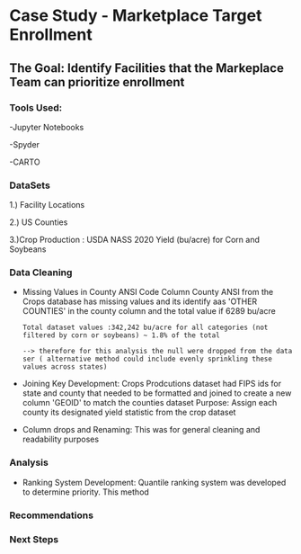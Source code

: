 # Case Study - Marketplace Target Enrollment 

## The Goal: Identify Facilities that the Markeplace Team can prioritize enrollment



### Tools Used:
-Jupyter Notebooks

-Spyder

-CARTO

### DataSets
1.) Facility Locations

2.) US Counties

3.)Crop Production : USDA NASS 2020 Yield (bu/acre) for Corn and Soybeans

### Data Cleaning
- Missing Values in County ANSI Code
      Column County ANSI from the Crops database has missing values and its identify aas 'OTHER COUNTIES' in the county column and the total value if 6289 bu/acre

      Total dataset values :342,242 bu/acre for all categories (not filtered by corn or soybeans) ~ 1.8% of the total

      --> therefore for this analysis the null were dropped from the data ser ( alternative method could include evenly sprinkling these values across states)
      
- Joining Key Development:
       Crops Prodcutions dataset had FIPS ids for state and county that needed to be formatted and joined to create a new column 'GEOID' to match the counties dataset
       Purpose: Assign each county its designated yield statistic from the crop dataset
 - Column drops and Renaming:
       This was for general cleaning and readability purposes 
  
  
  ### Analysis
  
  - Ranking System Development:
               Quantile ranking system was developed to determine priority. This method 
               
               
  ### Recommendations
  
  
  
  
  ### Next Steps
                  
